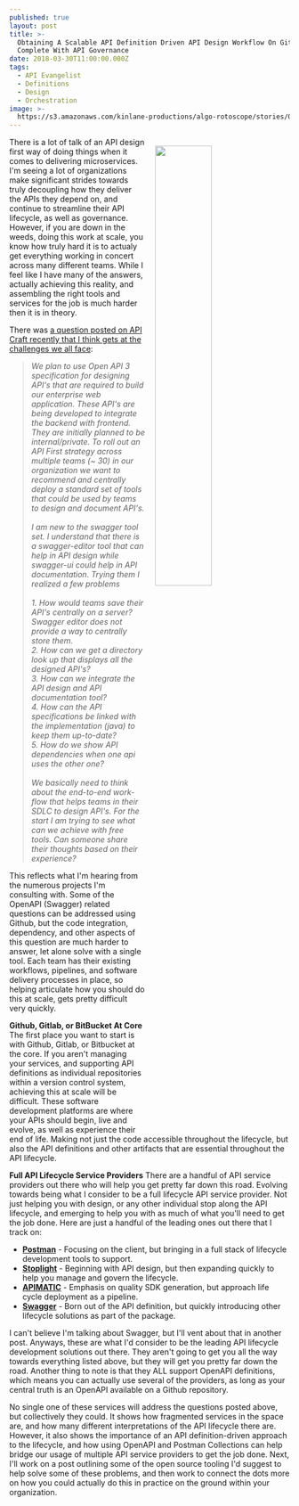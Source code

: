 ```yaml
---
published: true
layout: post
title: >-
  Obtaining A Scalable API Definition Driven API Design Workflow On Github
  Complete With API Governance
date: 2018-03-30T11:00:00.000Z
tags:
  - API Evangelist
  - Definitions
  - Design
  - Orchestration
image: >-
  https://s3.amazonaws.com/kinlane-productions/algo-rotoscope/stories/G0520270_blue_circuit.jpg
---
```

<p><img src="{{ page.image }}" width="45%" align="right" style="padding: 15px;" /></p>There is a lot of talk of an API design first way of doing things when it comes to delivering microservices. I'm seeing a lot of organizations make significant strides towards truly decoupling how they deliver the APIs they depend on, and continue to streamline their API lifecycle, as well as governance. However, if you are down in the weeds, doing this work at scale, you know how truly hard it is to actualy get everything working in concert across many different teams. While I feel like I have many of the answers, actually achieving this reality, and assembling the right tools and services for the job is much harder then it is in theory.

There was [a question posted on API Craft recently that I think gets at the challenges we all face](https://groups.google.com/forum/#!topic/api-craft/H3tpTPJnoZQ):

> _We plan to use Open API 3 specification for designing API's that are required to build our enterprise web application. These API's are being developed to integrate the backend with frontend. They are initially planned to be internal/private. To roll out an API First strategy across multiple teams (~ 30) in our organization we want to recommend and centrally deploy a standard set of tools that could be used by teams to design and document API's._<br /><br />
> _I am new to the swagger tool set. I understand that there is a swagger-editor tool that can help in API design while swagger-ui could help in API documentation. Trying them I realized a few problems_<br /><br />
> _1. How would teams save their API's centrally on a server? Swagger editor does not provide a way to centrally store them._<br />
> _2. How can we get a directory look up that displays all the designed API's?_<br />
> _3. How can we integrate the API design and API documentation tool?_<br />
> _4. How can the API specifications be linked with the implementation (java) to keep them up-to-date?_<br />
> _5. How do we show API dependencies when one api uses the other one?_<br /><br />
> _We basically need to think about the end-to-end work-flow that helps teams in their SDLC to design API's. For the start I am trying to see what can we achieve with free tools. Can someone share their thoughts based on their experience?_

This reflects what I'm hearing from the numerous projects I'm consulting with. Some of the OpenAPI (Swagger) related questions can be addressed using Github, but the code integration, dependency, and other aspects of this question are much harder to answer, let alone solve with a single tool. Each team has their existing workflows, pipelines, and software delivery processes in place, so helping articulate how you should do this at scale, gets pretty difficult very quickly.

**Github, Gitlab, or BitBucket At Core**
The first place you want to start is with Github, Gitlab, or Bitbucket at the core. If you aren't managing your services, and supporting API definitions as individual repositories within a version control system, achieving this at scale will be difficult. These software development platforms are where your APIs should begin, live and evolve, as well as experience their end of life. Making not just the code accessible throughout the lifecycle, but also the API definitions and other artifacts that are essential throughout the API lifecycle.

**Full API Lifecycle Service Providers**
There are a handful of API service providers out there who will help you get pretty far down this road. Evolving towards being what I consider to be a full lifecycle API service provider. Not just helping you with design, or any other individual stop along the API lifecycle, and emerging to help you with as much of what you'll need to get the job done. Here are just a handful of the leading ones out there that I track on:

- [**Postman**](https://www.getpostman.com/) - Focusing on the client, but bringing in a full stack of lifecycle development tools to support.
- [**Stoplight**](https://stoplight.io/) - Beginning with API design, but then expanding quickly to help you manage and govern the lifecycle.
- [**APIMATIC**](https://apimatic.io/) - Emphasis on quality SDK generation, but approach life cycle deployment as a pipeline.
- [**Swagger**](https://swagger.io/) - Born out of the API definition, but quickly introducing other lifecycle solutions as part of the package.

I can't believe I'm talking about Swagger, but I'll vent about that in another post. Anyways, these are what I'd consider to be the leading API lifecycle development solutions out there. They aren't going to get you all the way towards everything listed above, but they will get you pretty far down the road. Another thing to note is that they ALL support OpenAPI definitions, which means you can actually use several of the providers, as long as your central truth is an OpenAPI available on a Github repository.

No single one of these services will address the questions posted above, but collectively they could. It shows how fragmented services in the space are, and how many different interpretations of the API lifecycle there are. However, it also shows the importance of an API definition-driven approach to the lifecycle, and how using OpenAPI and Postman Collections can help bridge our usage of multiple API service providers to get the job done. Next, I'll work on a post outlining some of the open source tooling I'd suggest to help solve some of these problems, and then work to connect the dots more on how you could actually do this in practice on the ground within your organization.
